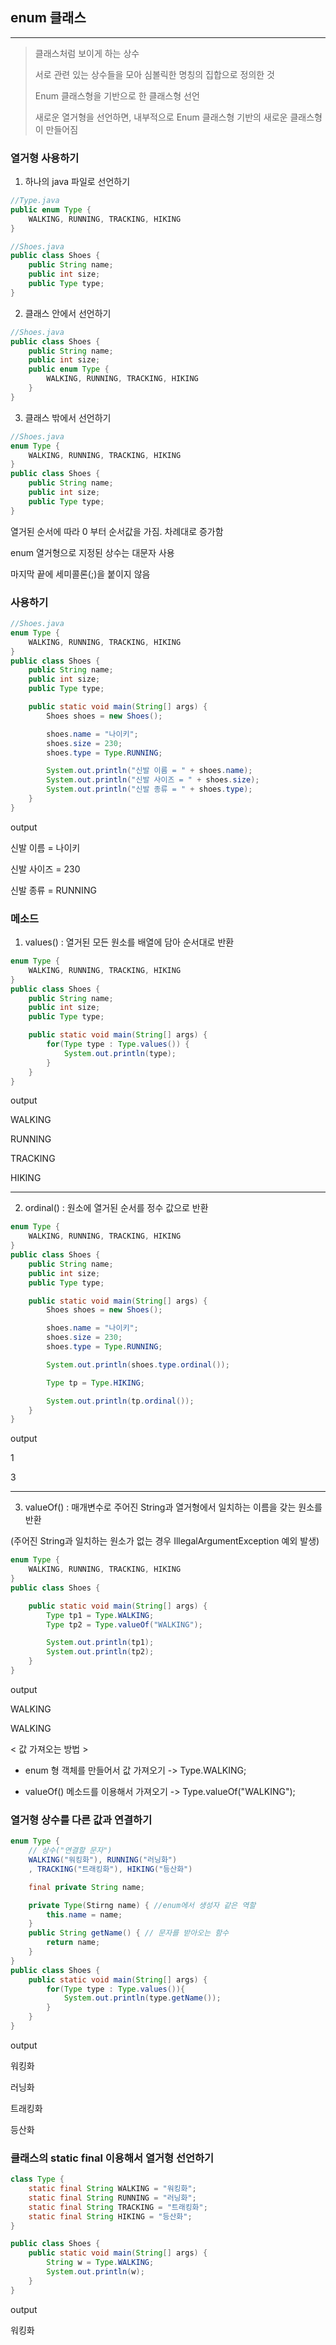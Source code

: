 ## enum 클래스
---

> 클래스처럼 보이게 하는 상수
>
> 서로 관련 있는 상수들을 모아 심볼릭한 명칭의 집합으로 정의한 것
>
> Enum 클래스형을 기반으로 한 클래스형 선언
>
> 새로운 열거형을 선언하면, 내부적으로 Enum 클래스형 기반의 새로운 클래스형이 만들어짐


### 열거형 사용하기

1) 하나의 java 파일로 선언하기

```java
//Type.java
public enum Type {
    WALKING, RUNNING, TRACKING, HIKING
}
```
```java
//Shoes.java
public class Shoes {
    public String name;
    public int size;
    public Type type;
}
```

2) 클래스 안에서 선언하기

```java
//Shoes.java
public class Shoes {
    public String name;
    public int size;
    public enum Type {
        WALKING, RUNNING, TRACKING, HIKING   
    }
}
```

3) 클래스 밖에서 선언하기

```java
//Shoes.java
enum Type {
    WALKING, RUNNING, TRACKING, HIKING
}
public class Shoes {
    public String name;
    public int size;
    public Type type;
}
```

열거된 순서에 따라 0 부터 순서값을 가짐. 차례대로 증가함

enum 열거형으로 지정된 상수는 대문자 사용

마지막 끝에 세미콜론(;)을 붙이지 않음


### 사용하기

```java
//Shoes.java
enum Type {
    WALKING, RUNNING, TRACKING, HIKING
}
public class Shoes {
    public String name;
    public int size;
    public Type type;

    public static void main(String[] args) {
        Shoes shoes = new Shoes();

        shoes.name = "나이키";
        shoes.size = 230;
        shoes.type = Type.RUNNING;

        System.out.println("신발 이름 = " + shoes.name);
        System.out.println("신발 사이즈 = " + shoes.size);
        System.out.println("신발 종류 = " + shoes.type);
    }
}
```

output

신발 이름 = 나이키

신발 사이즈 = 230

신발 종류 = RUNNING

### 메소드

1) values() : 열거된 모든 원소를 배열에 담아 순서대로 반환

```java
enum Type {
    WALKING, RUNNING, TRACKING, HIKING
}
public class Shoes {
    public String name;
    public int size;
    public Type type;

    public static void main(String[] args) {
        for(Type type : Type.values()) {
            System.out.println(type);
        }
    }
}
```

output

WALKING

RUNNING

TRACKING

HIKING

---
2) ordinal() : 원소에 열거된 순서를 정수 값으로 반환

```java
enum Type {
    WALKING, RUNNING, TRACKING, HIKING
}
public class Shoes {
    public String name;
    public int size;
    public Type type;

    public static void main(String[] args) {
        Shoes shoes = new Shoes();

        shoes.name = "나이키";
        shoes.size = 230;
        shoes.type = Type.RUNNING;

        System.out.println(shoes.type.ordinal());

        Type tp = Type.HIKING;

        System.out.println(tp.ordinal());
    }
}
```

output

1

3

----
3) valueOf() : 매개변수로 주어진 String과 열거형에서 일치하는 이름을 갖는 원소를 반환

(주어진 String과 일치하는 원소가 없는 경우 IllegalArgumentException 예외 발생)

```java
enum Type {
    WALKING, RUNNING, TRACKING, HIKING
}
public class Shoes {

    public static void main(String[] args) {
        Type tp1 = Type.WALKING;
        Type tp2 = Type.valueOf("WALKING");

        System.out.println(tp1);
        System.out.println(tp2);
    }
}
```

output

WALKING

WALKING

< 값 가져오는 방법 >

* enum 형 객체를 만들어서 값 가져오기 -> Type.WALKING;

* valueOf() 메소드를 이용해서 가져오기 -> Type.valueOf("WALKING");


### 열거형 상수를 다른 값과 연결하기

```java
enum Type {
    // 상수("연결할 문자")
    WALKING("워킹화"), RUNNING("러닝화")
    , TRACKING("트래킹화"), HIKING("등산화")

    final private String name;

    private Type(Stirng name) { //enum에서 생성자 같은 역할
        this.name = name;
    }
    public String getName() { // 문자를 받아오는 함수
        return name;
    }
}
public class Shoes {
    public static void main(String[] args) {
        for(Type type : Type.values()){
            System.out.println(type.getName());
        }
    }
}
```

output

워킹화

러닝화

트래킹화

등산화

### 클래스의 static final 이용해서 열거형 선언하기

```java
class Type {
    static final String WALKING = "워킹화";
    static final String RUNNING = "러닝화";
    static final String TRACKING = "트래킹화";
    static final String HIKING = "등산화";
}

public class Shoes {
    public static void main(String[] args) {
        String w = Type.WALKING;
        System.out.println(w);
    }
}
```
output

워킹화
